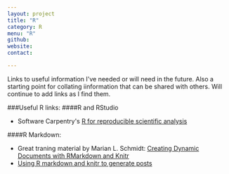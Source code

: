 ```yaml
---
layout: project
title: "R"
category: R
menu: "R"
github:
website:
contact:

---
```


Links to useful information I've needed or will need in the future. Also a starting point for collating iinformation that can be shared with others. Will continue to add links as I find them. 

###Useful R links:
####R and RStudio
- Software Carpentry's [R for reproducible scientific analysis](http://swcarpentry.github.io/r-novice-gapminder/)

####R Markdown:
- Great traning material by Marian L. Schmidt: [Creating Dynamic Documents with RMarkdown and Knitr](http://rpubs.com/marschmi/RMarkdown)
- [Using R markdown and knitr to generate posts](http://nicolewhite.github.io/2015/02/07/r-blogging-with-rmarkdown-knitr-jekyll.html)

